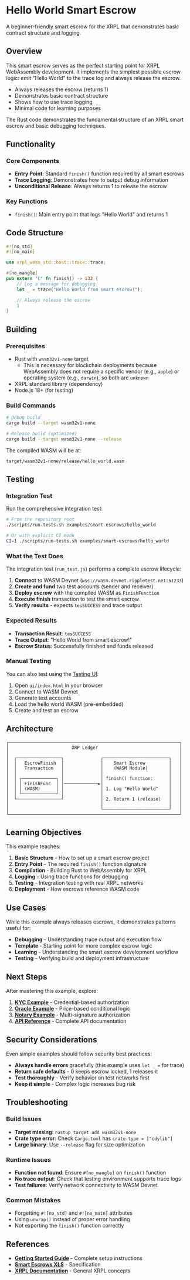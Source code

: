 # Hello World Smart Escrow

A beginner-friendly smart escrow for the XRPL that demonstrates basic contract structure and logging.

## Overview

This smart escrow serves as the perfect starting point for XRPL WebAssembly development. It implements the simplest possible escrow logic: emit "Hello World" to the trace log and always release the escrow.

- Always releases the escrow (returns 1)
- Demonstrates basic contract structure
- Shows how to use trace logging
- Minimal code for learning purposes

The Rust code demonstrates the fundamental structure of an XRPL smart escrow and basic debugging techniques.

## Functionality

### Core Components

- **Entry Point**: Standard `finish()` function required by all smart escrows
- **Trace Logging**: Demonstrates how to output debug information
- **Unconditional Release**: Always returns 1 to release the escrow

### Key Functions

- `finish()`: Main entry point that logs "Hello World" and returns 1

## Code Structure

```rust
#![no_std]
#![no_main]

use xrpl_wasm_std::host::trace::trace;

#[no_mangle]
pub extern "C" fn finish() -> i32 {
    // Log a message for debugging
    let _ = trace("Hello World from smart escrow!");

    // Always release the escrow
    1
}
```

## Building

### Prerequisites

- Rust with `wasm32v1-none` target
  - This is necessary for blockchain deployments because WebAssembly does not require a specific vendor (e.g., `apple`) or operating system (e.g., `darwin`), so both are `unknown`
- XRPL standard library (dependency)
- Node.js 18+ (for testing)

### Build Commands

```bash
# Debug build
cargo build --target wasm32v1-none

# Release build (optimized)
cargo build --target wasm32v1-none --release
```

The compiled WASM will be at:

```
target/wasm32v1-none/release/hello_world.wasm
```

## Testing

### Integration Test

Run the comprehensive integration test:

```bash
# From the repository root
./scripts/run-tests.sh examples/smart-escrows/hello_world

# Or with explicit CI mode
CI=1 ./scripts/run-tests.sh examples/smart-escrows/hello_world
```

### What the Test Does

The integration test (`run_test.js`) performs a complete escrow lifecycle:

1. **Connect** to WASM Devnet (`wss://wasm.devnet.rippletest.net:51233`)
2. **Create and fund** two test accounts (sender and receiver)
3. **Deploy escrow** with the compiled WASM as `FinishFunction`
4. **Execute finish** transaction to test the smart escrow
5. **Verify results** - expects `tesSUCCESS` and trace output

### Expected Results

- **Transaction Result**: `tesSUCCESS`
- **Trace Output**: "Hello World from smart escrow!"
- **Escrow Status**: Successfully finished and funds released

### Manual Testing

You can also test using the [Testing UI](../../../ui/):

1. Open `ui/index.html` in your browser
2. Connect to WASM Devnet
3. Generate test accounts
4. Load the hello world WASM (pre-embedded)
5. Create and test an escrow

## Architecture

```
┌─────────────────────────────────────────────────────────────────┐
│                        XRP Ledger                               │
│                                                                 │
│  ┌─────────────────┐              ┌─────────────────────────┐   │
│  │   EscrowFinish  │              │    Smart Escrow         │   │
│  │   Transaction   │              │    (WASM Module)        │   │
│  │                 │              │                         │   │
│  │ ┌─────────────┐ │              │ finish() function:      │   │
│  │ │ FinishFunc  │ │─────────────►│                         │   │
│  │ │ (WASM)      │ │              │ 1. Log "Hello World"    │   │
│  │ └─────────────┘ │              │                         │   │
│  └─────────────────┘              │ 2. Return 1 (release)   │   │
│                                   │                         │   │
│                                   └─────────────────────────┘   │
└─────────────────────────────────────────────────────────────────┘
```

## Learning Objectives

This example teaches:

1. **Basic Structure** - How to set up a smart escrow project
2. **Entry Point** - The required `finish()` function signature
3. **Compilation** - Building Rust to WebAssembly for XRPL
4. **Logging** - Using trace functions for debugging
5. **Testing** - Integration testing with real XRPL networks
6. **Deployment** - How escrows reference WASM code

## Use Cases

While this example always releases escrows, it demonstrates patterns useful for:

- **Debugging** - Understanding trace output and execution flow
- **Template** - Starting point for more complex escrow logic
- **Learning** - Understanding the smart escrow development workflow
- **Testing** - Verifying build and deployment infrastructure

## Next Steps

After mastering this example, explore:

1. **[KYC Example](../kyc/)** - Credential-based authorization
2. **[Oracle Example](../oracle/)** - Price-based conditional logic
3. **[Notary Example](../notary/)** - Multi-signature authorization
4. **[API Reference](../../../docs/api-reference.md)** - Complete API documentation

## Security Considerations

Even simple examples should follow security best practices:

- **Always handle errors** gracefully (this example uses `let _ =` for trace)
- **Return safe defaults** - 0 keeps escrow locked, 1 releases it
- **Test thoroughly** - Verify behavior on test networks first
- **Keep it simple** - Complex logic increases bug risk

## Troubleshooting

### Build Issues

- **Target missing**: `rustup target add wasm32v1-none`
- **Crate type error**: Check `Cargo.toml` has `crate-type = ["cdylib"]`
- **Large binary**: Use `--release` flag for size optimization

### Runtime Issues

- **Function not found**: Ensure `#[no_mangle]` on `finish()` function
- **No trace output**: Check that testing environment supports trace logs
- **Test failures**: Verify network connectivity to WASM Devnet

### Common Mistakes

- Forgetting `#![no_std]` and `#![no_main]` attributes
- Using `unwrap()` instead of proper error handling
- Not exporting the `finish()` function correctly

## References

- **[Getting Started Guide](../../../docs/getting-started.md)** - Complete setup instructions
- **[Smart Escrows XLS](https://github.com/XRPLF/XRPL-Standards/discussions/270)** - Specification
- **[XRPL Documentation](https://xrpl.org/docs.html)** - General XRPL concepts
